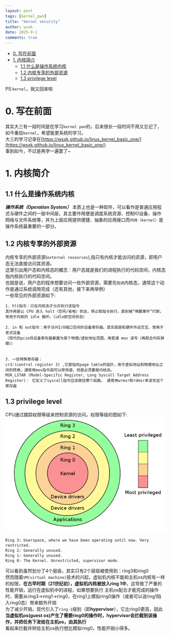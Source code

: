 ```yaml
---
layout: post
tags: [kernel_pwn]
title: "kernel security"
author: wsxk
date: 2025-9-1
comments: true
---
```



- [0. 写在前面](#0-写在前面)
- [1. 内核简介](#1-内核简介)
  - [1.1 什么是操作系统内核](#11-什么是操作系统内核)
  - [1.2 内核专享的外部资源](#12-内核专享的外部资源)
  - [1.3 privilege level](#13-privilege-level)


PS:`kernel`，我又回来啦<br>

# 0. 写在前面<br>
其实大三有一段时间是在学习`kernel pwn`的，后来很长一段时间不用又忘记了，如今重拾`kernel`，希望能更系统的学习。<br>
大三的学习记录在[https://wsxk.github.io/linux_kernel_basic_one/](https://wsxk.github.io/linux_kernel_basic_one/)<br>
事到如今，不过是再学一遍罢了~<br>

# 1. 内核简介<br>
## 1.1 什么是操作系统内核<br>
***操作系统（Operation System）*** 本质上也是一种软件，可以看作是普通应用程式与硬件之间的一层中间层，其主要作用便是调度系统资源、控制IO设备、操作网络与文件系统等，并为上层应用提供便捷、抽象的应用接口而` 内核（kernel） `是操作系统最重要的一部分。<br>

## 1.2 内核专享的外部资源<br>
内核专享的外部资源(`external resources`),指只有内核才能访问的资源，即用户态无法直接访问其资源。<br>
这里引出用户态和内核态的概念：用户态就是我们的进程执行的代码空间，内核态指内核执行的代码空间。<br>
也就是说，用户态的程序想要访问一些外部资源，需要先`陷进`内核态，通常这个动作是通过系统调用完成（还有其他，接下来再举例）<br>
一些常见的外部资源如下:<br>
```
1. hlt指令：只在内核态才允许执行该指令
其作用是让 CPU 进入 halt（空闲/省电）状态，停止取指与执行，直到被“唤醒事件”打断。常用于内核的 idle 循环。（idle即空闲状态）

2. in 和 out指令：用于访问I/O端口空间的设备寄存器。其实就是和硬件外设交互，常用于老式设备
（现代的pcie将设备寄存器暴露为某个物理/虚拟地址范围，用普通 mov 读写（再配合内存屏障））


3. 一些特殊寄存器：
cr3:(control register 3) ,它是指向page table的指针，用于虚拟地址和物理地址之间的转换，通常用mov指令就可以修改值，但是必须要是内核态。
MSR_LSTAR (Model-Specific Register, Long Syscall Target Address Register)： 它定义了syscall指令应该跳往哪个函数。 通常用wrmsr和rdmsr来读写这个寄存器
```

## 1.3 privilege level<br>
CPU通过跟踪权限等级来控制资源的访问，权限等级的图如下:<br>
![](https://raw.githubusercontent.com/wsxk/wsxk_pictures/main/2025-9-25/20250813202951.png)
```
Ring 3: Userspace, where we have been operating until now. Very restricted.
Ring 2: Generally unused.
Ring 1: Generally unused.
Ring 0: The Kernel. Unrestricted, supervisor mode.
```
可以看到虽然划分了4个层级，其实只有2个层级被使用到：ring3和ring0<br>
然而随着`VM(virtual machine)`技术的兴起，虚拟机内核不能和主机os内核有一样的权限，**在古早时期（21世纪初），虚拟机内核被放入ring 1中**，这导致了严重的性能开销，运行在虚拟机中的进程，如果想要执行 主机os配合才能完成的操作时，需要从ring3->ring1->ring0，在ring1上模拟ring0操作（或者可以说ring1陷入ring0态）带来额外开销<br>
为了减少开销，现代引入了`ring-1`级别（即**hypervisor**），它比ring0更高，因此**当虚拟机os(guest os)产生了需要ring0的操作时，hypervisor会拦截到该操作，并把任务下发给在主机os，由其执行**<br>
看起来拦截并转给主机os执行想比模拟ring0，性能开销小得多。<br>



<!-- Google tag (gtag.js) -->
<script async src="https://www.googletagmanager.com/gtag/js?id=G-C22S5YSYL7"></script>
<script>
  window.dataLayer = window.dataLayer || [];
  function gtag(){dataLayer.push(arguments);}
  gtag('js', new Date());

  gtag('config', 'G-C22S5YSYL7');
</script>